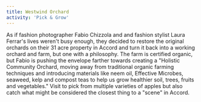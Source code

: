 ```yaml
---
title: Westwind Orchard
activity: 'Pick & Grow'
---
```

<p>As if fashion photographer Fabio Chizzola and&nbsp;and fashion stylist Laura Ferrar's lives weren't busy enough, they decided to restore the original orchards on their 31 acre property in Accord and turn it back into a working orchard and&nbsp;farm, but one with a philosophy. The farm is&nbsp;certified organic, but Fabio is pushing the envelope farther towards creating a "Holistic Community Orchard,&nbsp;moving away from traditional organic farming techniques and introducing materials like neem oil, Effective Microbes, seaweed, kelp and compost teas to help us grow healthier soil, trees, fruits and vegetables." Visit to pick from multiple varieties of&nbsp;apples&nbsp;but also catch what might be considered the closest thing to a "scene" in Accord.</p>